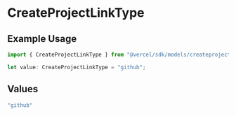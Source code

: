 # CreateProjectLinkType

## Example Usage

```typescript
import { CreateProjectLinkType } from "@vercel/sdk/models/createprojectop.js";

let value: CreateProjectLinkType = "github";
```

## Values

```typescript
"github"
```